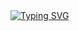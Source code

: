 

<br><br>
[![Typing SVG](https://readme-typing-svg.herokuapp.com?font=Fira+Code&pause=1000&color=7D65F7&width=435&lines=Ol%C3%A1%2C+meu+nome+%C3%A9+Hillary)](https://git.io/typing-svg)
